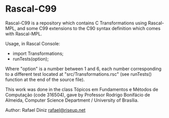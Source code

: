 # Rascal-C99

Rascal-C99 is a repository which contains C Transformations using
Rascal-MPL, and some C99 extensions to the C90 syntax definition which
comes with Rascal-MPL.

Usage, in Rascal Console:

  * import Transformations;
  * runTests(option);

Where "option" is a number between 1 and 6, each number corresponding to a
different test located at "src/Transformations.rsc" (see runTests() function
at the end of the source file).

This work was done in the class Tópicos em Fundamentos e Métodos de
Computação (code  316504), gave by Professor Rodrigo Bonifácio de Almeida,
Computer Science Department / University of Brasília.

Author: Rafael Diniz <rafael@riseup.net>

